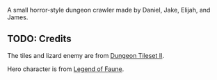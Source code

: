 A small horror-style dungeon crawler made by Daniel, Jake, Elijah, and James.


## TODO: Credits

The tiles and lizard enemy are from [Dungeon Tileset II](https://0x72.itch.io/dungeontileset-ii).

Hero character is from [Legend of Faune](https://ansimuz.itch.io/legend-of-faune).

